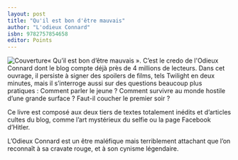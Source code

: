 ```yaml
--- 
layout: post
title: "Qu'il est bon d'être mauvais"
author: "L'odieux Connard"
isbn: 9782757854658
editor: Points
---
```


![Couverture](/img/1540-1.jpg)« Qu’il est bon d’être mauvais ». C’est le credo de l'Odieux Connard dont le blog compte déjà près de 4 millions de lecteurs. Dans cet ouvrage, il persiste à signer des spoilers de films, tels Twilight en deux minutes, mais il s’interroge aussi sur des questions beaucoup plus pratiques : Comment parler le jeune ? Comment survivre au monde hostile d’une grande surface ? Faut-il coucher le premier soir ?

Ce livre est composé aux deux tiers de textes totalement inédits et d’articles cultes du blog, comme l’art mystérieux du selfie ou la page Facebook d’Hitler.

L’Odieux Connard est un être maléfique mais terriblement attachant que l’on reconnaît à sa cravate rouge, et à son cynisme légendaire.